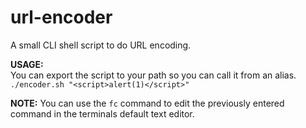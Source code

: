 # url-encoder

A small CLI shell script to do URL encoding. 

**USAGE:**  
You can export the script to your path so you can call it from an alias.
`./encoder.sh "<script>alert(1)</script>"`


**NOTE:** You can use the `fc` command to edit the previously entered command in the terminals default text editor.
